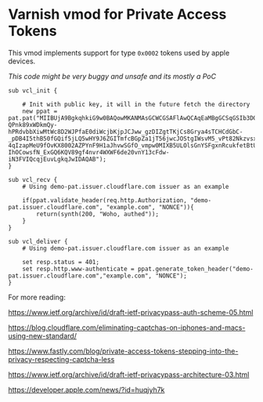 # Varnish vmod for Private Access Tokens

This vmod implements support for type `0x0002` tokens used by apple devices.

*This code might be very buggy and unsafe and its mostly a PoC*

```
sub vcl_init {

    # Init with public key, it will in the future fetch the directory
    new ppat = pat.pat("MIIBUjA9BgkqhkiG9w0BAQowMKANMAsGCWCGSAFlAwQCAqEaMBgGCSqGSIb3DQEBCDALBglghkgBZQMEAgKiAwIBMAOCAQ8AMIIBCgKCAQEAysdWcET7XEBJbjsM-QPnk89xWDkmQy-hPRdvbbXiwMtWc8D2WJPfaE0diWcjbKjpJCJww_gzDIZgtTKjCs8Grya4sTCHCdGbC-_pDB4I5thB50fGQif5jLQ5wHY9J6ZGITmfcBGpZa1jT56jwcJOStgIWsvM5_vPt82NkzvsxAqQlu0x6XJ2X4htfslcRceLekxhYk-4qIzapMeU9fOvKX8002AZPYnF9H1aJhvwSGfO_vmpw0MIXB5ULOlsGnYSFgxnRcukfetBtUP7BOG6-IhOCowsfN_ExGQ6KQV89gf4nvr4WXWF6de20vnY13cFdw-iN3FVIQcqjEuvLgkqJwIDAQAB");
}

sub vcl_recv {
    # Using demo-pat.issuer.cloudflare.com issuer as an example

    if(ppat.validate_header(req.http.Authorization, "demo-pat.issuer.cloudflare.com", "example.com", "NONCE")){
        return(synth(200, "Woho, authed"));
    }
}

sub vcl_deliver {
    # Using demo-pat.issuer.cloudflare.com issuer as an example
    
    set resp.status = 401;
    set resp.http.www-authenticate = ppat.generate_token_header("demo-pat.issuer.cloudflare.com","example.com", "NONCE");
}

```


For more reading:

https://www.ietf.org/archive/id/draft-ietf-privacypass-auth-scheme-05.html

https://blog.cloudflare.com/eliminating-captchas-on-iphones-and-macs-using-new-standard/

https://www.fastly.com/blog/private-access-tokens-stepping-into-the-privacy-respecting-captcha-less

https://www.ietf.org/archive/id/draft-ietf-privacypass-architecture-03.html

https://developer.apple.com/news/?id=huqjyh7k